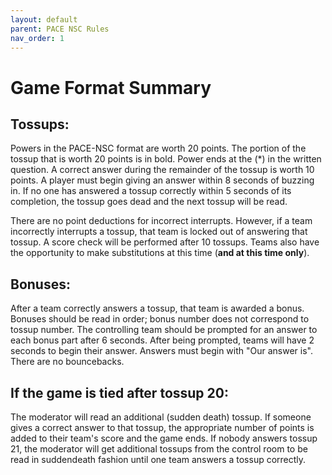 ```yaml
---
layout: default
parent: PACE NSC Rules
nav_order: 1
---
```


# Game Format Summary

## Tossups:

Powers in the PACE-NSC format are worth 20 points. The portion of the tossup that is worth 20 points is in bold. Power ends at the (*) in the written question. A correct answer during the remainder of the tossup is worth 10 points. A player must begin giving an answer within 8 seconds of buzzing in. If no one has answered a tossup correctly within 5 seconds of its completion, the tossup goes dead and the next tossup will be read.


There are no point deductions for incorrect interrupts. However, if a team incorrectly interrupts a tossup, that team is locked out of answering that tossup. A score check will be performed after 10 tossups. Teams also have the opportunity to make substitutions at this time (**and at this time only**).


## Bonuses:  
After a team correctly answers a tossup, that team is awarded a bonus. Bonuses should be read in order; bonus number does not correspond to tossup number. The controlling team should be prompted for an answer to each bonus part after 6 seconds. After being prompted, teams will have 2 seconds to begin their answer. Answers must begin with "Our answer is". There are no bouncebacks.

## If the game is tied after tossup 20:
The moderator will read an additional (sudden death) tossup. If someone gives a correct answer to that tossup, the appropriate number of points is added to their team's score and the game ends. If nobody answers tossup 21, the moderator will get additional tossups from the control room to be read in sudden­death fashion until one team answers a tossup correctly.
